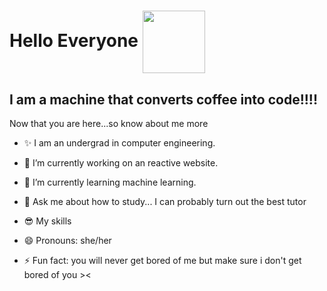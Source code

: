 # Hello Everyone <a target="blank"><img align="center" src="https://c.tenor.com/4kIHjPaMiDoAAAAi/the-blobs-live-on-waving.gif" height="100" /></a>

## I am a machine that converts coffee into code!!!!

Now that you are here...so know about me more
- ✨ I am an undergrad in computer engineering.
- 🔭 I’m currently working on an reactive website. 
- 🌱 I’m currently learning machine learning.
- 💬 Ask me about how to study... I can probably turn out the best tutor


- 😎 My skills

- 😄 Pronouns: she/her
- ⚡ Fun fact: you will never get bored of me but make sure i don't get bored of you ><
